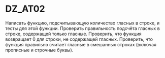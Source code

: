 # DZ_AT02
Напиcать функцию, подсчитывающую количество гласных в строке, и тесты для этой функции. Проверить правильность подсчёта гласных в строке, содержащей только гласные. Проверить, что функция возвращает 0 для строки, не содержащей гласных. Проверить, что функция правильно считает гласные в смешанных строках (включая прописные и строчные буквы).
